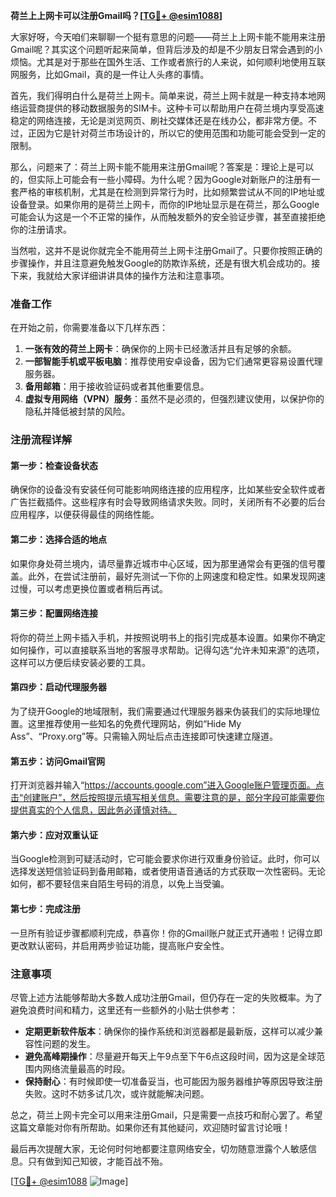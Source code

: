 **荷兰上上网卡可以注册Gmail吗？[[TG💪+ @esim1088](https://t.me/s/esim1088)]**

大家好呀，今天咱们来聊聊一个挺有意思的问题——荷兰上上网卡能不能用来注册Gmail呢？其实这个问题听起来简单，但背后涉及的却是不少朋友日常会遇到的小烦恼。尤其是对于那些在国外生活、工作或者旅行的人来说，如何顺利地使用互联网服务，比如Gmail，真的是一件让人头疼的事情。

首先，我们得明白什么是荷兰上网卡。简单来说，荷兰上网卡就是一种支持本地网络运营商提供的移动数据服务的SIM卡。这种卡可以帮助用户在荷兰境内享受高速稳定的网络连接，无论是浏览网页、刷社交媒体还是在线办公，都非常方便。不过，正因为它是针对荷兰市场设计的，所以它的使用范围和功能可能会受到一定的限制。

那么，问题来了：荷兰上网卡能不能用来注册Gmail呢？答案是：理论上是可以的，但实际上可能会有一些小障碍。为什么呢？因为Google对新账户的注册有一套严格的审核机制，尤其是在检测到异常行为时，比如频繁尝试从不同的IP地址或设备登录。如果你用的是荷兰上网卡，而你的IP地址显示是在荷兰，那么Google可能会认为这是一个不正常的操作，从而触发额外的安全验证步骤，甚至直接拒绝你的注册请求。

当然啦，这并不是说你就完全不能用荷兰上网卡注册Gmail了。只要你按照正确的步骤操作，并且注意避免触发Google的防欺诈系统，还是有很大机会成功的。接下来，我就给大家详细讲讲具体的操作方法和注意事项。

### 准备工作

在开始之前，你需要准备以下几样东西：

1. **一张有效的荷兰上网卡**：确保你的上网卡已经激活并且有足够的余额。
2. **一部智能手机或平板电脑**：推荐使用安卓设备，因为它们通常更容易设置代理服务器。
3. **备用邮箱**：用于接收验证码或者其他重要信息。
4. **虚拟专用网络（VPN）服务**：虽然不是必须的，但强烈建议使用，以保护你的隐私并降低被封禁的风险。

### 注册流程详解

#### 第一步：检查设备状态
确保你的设备没有安装任何可能影响网络连接的应用程序，比如某些安全软件或者广告拦截插件。这些程序有时会导致网络请求失败。同时，关闭所有不必要的后台应用程序，以便获得最佳的网络性能。

#### 第二步：选择合适的地点
如果你身处荷兰境内，请尽量靠近城市中心区域，因为那里通常会有更强的信号覆盖。此外，在尝试注册前，最好先测试一下你的上网速度和稳定性。如果发现网速过慢，可以考虑更换位置或者稍后再试。

#### 第三步：配置网络连接
将你的荷兰上网卡插入手机，并按照说明书上的指引完成基本设置。如果你不确定如何操作，可以直接联系当地的客服寻求帮助。记得勾选“允许未知来源”的选项，这样可以方便后续安装必要的工具。

#### 第四步：启动代理服务器
为了绕开Google的地域限制，我们需要通过代理服务器来伪装我们的实际地理位置。这里推荐使用一些知名的免费代理网站，例如“Hide My Ass”、“Proxy.org”等。只需输入网址后点击连接即可快速建立隧道。

#### 第五步：访问Gmail官网
打开浏览器并输入“https://accounts.google.com”进入Google账户管理页面。点击“创建账户”，然后按照提示填写相关信息。需要注意的是，部分字段可能需要你提供真实的个人信息，因此务必谨慎对待。

#### 第六步：应对双重认证
当Google检测到可疑活动时，它可能会要求你进行双重身份验证。此时，你可以选择发送短信验证码到备用邮箱，或者使用语音通话的方式获取一次性密码。无论如何，都不要轻信来自陌生号码的消息，以免上当受骗。

#### 第七步：完成注册
一旦所有验证步骤都顺利完成，恭喜你！你的Gmail账户就正式开通啦！记得立即更改默认密码，并启用两步验证功能，提高账户安全性。

### 注意事项

尽管上述方法能够帮助大多数人成功注册Gmail，但仍存在一定的失败概率。为了避免浪费时间和精力，这里还有一些额外的小贴士供参考：

- **定期更新软件版本**：确保你的操作系统和浏览器都是最新版，这样可以减少兼容性问题的发生。
- **避免高峰期操作**：尽量避开每天上午9点至下午6点这段时间，因为这是全球范围内网络流量最高的时段。
- **保持耐心**：有时候即使一切准备妥当，也可能因为服务器维护等原因导致注册失败。这时不妨多试几次，或许就能解决问题。

总之，荷兰上网卡完全可以用来注册Gmail，只是需要一点技巧和耐心罢了。希望这篇文章能对你有所帮助。如果你还有其他疑问，欢迎随时留言讨论哦！

最后再次提醒大家，无论何时何地都要注意网络安全，切勿随意泄露个人敏感信息。只有做到知己知彼，才能百战不殆。

[[TG💪+ @esim1088](https://t.me/s/esim1088) ![Image](https://i.postimg.cc/4NQfJmqS/Snipaste-2025-05-13-00-14-12.png)]